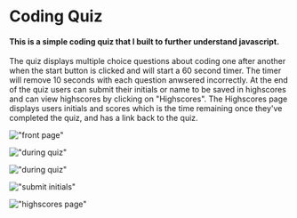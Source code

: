 # Coding Quiz
####     This is a simple coding quiz that I built to further understand javascript.
 
The quiz displays multiple choice questions about coding one after another when the start button is clicked and will start a 60 second timer. The timer will remove 10 seconds with each question anwsered incorrectly. At the end of the quiz users can submit their initials or name to be saved in highscores and can view highscores by clicking on "Highscores". The Highscores page displays users initials and scores which is the time remaining once they've completed the quiz, and has a link back to the quiz. 

    
!["front page"](https://github.com/ClaireAustine/homeworkweek4/blob/main/images/2022-01-22.png)

!["during quiz"](https://github.com/ClaireAustine/homeworkweek4/blob/main/images/2022-01-22%20(1).png) 

!["during quiz"](https://github.com/ClaireAustine/homeworkweek4/blob/main/images/2022-01-22%20(2).png) 

!["submit initials"](https://github.com/ClaireAustine/homeworkweek4/blob/main/images/2022-01-22%20(3).png) 

!["highscores page"](https://github.com/ClaireAustine/homeworkweek4/blob/main/images/2022-01-22%20(4).png) 
